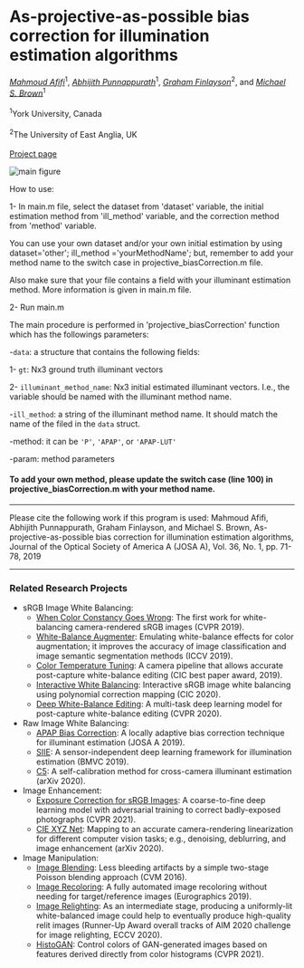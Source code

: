 # As-projective-as-possible bias correction for illumination estimation algorithms
*[Mahmoud Afifi](https://sites.google.com/view/mafifi)*<sup>1</sup>, *[Abhijith Punnappurath](https://abhijithpunnappurath.github.io/)*<sup>1</sup>, *[Graham Finlayson](https://people.uea.ac.uk/g_finlayson)*<sup>2</sup>, and *[Michael S. Brown](http://www.cse.yorku.ca/~mbrown/)*<sup>1</sup>
<br></br><sup>1</sup>York University, Canada<br></br>
<sup>2</sup>The University of East Anglia, UK
<br></br>[Project page](http://cvil.eecs.yorku.ca/projects/public_html/APAP_bias_correction/)


![main figure](http://cvil.eecs.yorku.ca/projects/public_html/APAP_bias_correction/imgs/teaser.jpg)

How to use:

1- In main.m file, select the dataset from 'dataset' variable, the initial estimation method from 'ill_method' variable, and the correction method  from 'method' variable. 

You can use your own dataset and/or your own initial estimation by using dataset='other'; ill_method ='yourMethodName'; but, remember to add your method name to the switch case in projective_biasCorrection.m file. 
    
    
Also make sure that your file contains a field with your illuminant estimation method. More information is given in main.m file.



2- Run main.m

The main procedure is performed in 'projective_biasCorrection' function which has the followings parameters:

-`data`: a structure that contains the following fields:

1- `gt`: Nx3 ground truth illuminant vectors

2- `illuminant_method_name`: Nx3 initial estimated illuminant vectors. I.e., the variable should be named with the illuminant method name.

   -`ill_method`: a string of the illuminant method name. It should match the
   name of the filed in the `data` struct.

-method: it can be `'P'`, `'APAP'`, or `'APAP-LUT'`

-param: method parameters

#### To add your own method, please update the switch case (line 100) in projective_biasCorrection.m with your method name.

---------------------------------------------------------------------------------------------------------------------
Please cite the following work if this program is used:
Mahmoud Afifi, Abhijith Punnappurath, Graham Finlayson, and Michael S. Brown, As-projective-as-possible bias correction for illumination estimation algorithms, Journal of the Optical Society of America A (JOSA A), Vol. 36, No. 1, pp. 71-78, 2019


---------------------------------------------------------------------------------------------------------------------
### Related Research Projects
- sRGB Image White Balancing:
  - [When Color Constancy Goes Wrong](https://github.com/mahmoudnafifi/WB_sRGB): The first work for white-balancing camera-rendered sRGB images (CVPR 2019).
  - [White-Balance Augmenter](https://github.com/mahmoudnafifi/WB_color_augmenter): Emulating white-balance effects for color augmentation; it improves the accuracy of image classification and image semantic segmentation methods (ICCV 2019).
  - [Color Temperature Tuning](https://github.com/mahmoudnafifi/ColorTempTuning): A camera pipeline that allows accurate post-capture white-balance editing (CIC best paper award, 2019).
  - [Interactive White Balancing](https://github.com/mahmoudnafifi/Interactive_WB_correction): Interactive sRGB image white balancing using polynomial correction mapping (CIC 2020).
  - [Deep White-Balance Editing](https://github.com/mahmoudnafifi/Deep_White_Balance): A multi-task deep learning model for post-capture white-balance editing (CVPR 2020).
- Raw Image White Balancing:
  - [APAP Bias Correction](https://github.com/mahmoudnafifi/APAP-bias-correction-for-illumination-estimation-methods): A locally adaptive bias correction technique for illuminant estimation (JOSA A 2019).
  - [SIIE](https://github.com/mahmoudnafifi/SIIE): A sensor-independent deep learning framework for illumination estimation (BMVC 2019).
  - [C5](https://github.com/mahmoudnafifi/C5): A self-calibration method for cross-camera illuminant estimation (arXiv 2020).
- Image Enhancement:
  - [Exposure Correction for sRGB Images](https://github.com/mahmoudnafifi/Exposure_Correction): A coarse-to-fine deep learning model with adversarial training to correct badly-exposed photographs (CVPR 2021).
  - [CIE XYZ Net](https://github.com/mahmoudnafifi/CIE_XYZ_NET): Mapping to an accurate camera-rendering linearization for different computer vision tasks; e.g., denoising, deblurring, and image enhancement (arXiv 2020).
 - Image Manipulation:
    - [Image Blending](https://github.com/mahmoudnafifi/modified-Poisson-image-editing): Less bleeding artifacts by a simple two-stage Poisson blending approach (CVM 2016).
    - [Image Recoloring](https://github.com/mahmoudnafifi/Image_recoloring): A fully automated image recoloring without needing for target/reference images (Eurographics 2019).
    - [Image Relighting](https://github.com/mahmoudnafifi/image_relighting): As an intermediate stage, producing a uniformly-lit white-balanced image could help to eventually produce high-quality relit images (Runner-Up Award overall tracks of AIM 2020 challenge for image relighting, ECCV 2020). 
    - [HistoGAN](https://github.com/mahmoudnafifi/HistoGAN): Control colors of GAN-generated images based on features derived directly from color histograms (CVPR 2021). 
